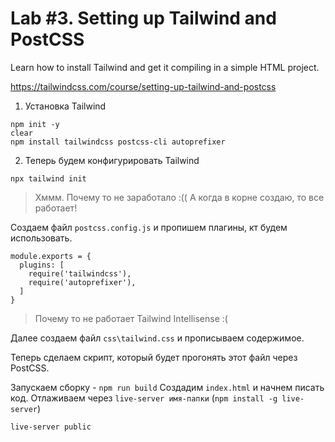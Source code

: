 # Lab #3. Setting up Tailwind and PostCSS

Learn how to install Tailwind and get it compiling in a simple HTML project.

https://tailwindcss.com/course/setting-up-tailwind-and-postcss

1. Установка Tailwind

```
npm init -y
clear
npm install tailwindcss postcss-cli autoprefixer
```

2. Теперь будем конфигурировать Tailwind

```
npx tailwind init
```

> Хммм. Почему то не заработало :((
> А когда в корне создаю, то все работает!

Создаем файл `postcss.config.js` и пропишем плагины, кт будем использовать.

```
module.exports = {
  plugins: [
    require('tailwindcss'),
    require('autoprefixer'),
  ]
}
```

> Почему то не работает Tailwind Intellisense :(

Далее создаем файл `css\tailwind.css` и прописываем содержимое.

Теперь сделаем скрипт, который будет прогонять этот файл через PostCSS.

Запускаем сборку - `npm run build`
Создадим `index.html` и начнем писать код. Отлаживаем через `live-server имя-папки` (`npm install -g live-server`)

```
live-server public
```